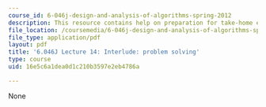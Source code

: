 ```yaml
---
course_id: 6-046j-design-and-analysis-of-algorithms-spring-2012
description: This resource contains help on preparation for take-home exam.
file_location: /coursemedia/6-046j-design-and-analysis-of-algorithms-spring-2012/16e5c6a1dea0d1c210b3597e2eb4786a_MIT6_046JS12_lec14.pdf
file_type: application/pdf
layout: pdf
title: '6.046J Lecture 14: Interlude: problem solving'
type: course
uid: 16e5c6a1dea0d1c210b3597e2eb4786a

---
```

None